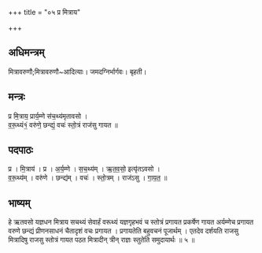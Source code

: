 +++
title = "०५ प्र मित्राय"

+++
## अधिमन्त्रम्
मित्रावरुणौ;मित्रावरुणौ~आदित्याः। जमदग्निर्भार्गवः। बृहती।

## मन्त्रः
प्र मि॒त्राय॒ प्रार्य॒म्णे स॑च॒थ्य॑मृतावसो ।  
व॒रू॒थ्यं१॒॑ वरु॑णे॒ छन्द्यं॒ वचः॑ स्तो॒त्रं राज॑सु गायत ॥

## पदपाठः
प्र । मि॒त्राय॑ । प्र । अ॒र्य॒म्णे । स॒च॒थ्य॑म् । ऋ॒त॒व॒सो॒ इत्यृ॑तऽवसो ।  
व॒रू॒थ्य॑म् । वरु॑णे । छन्द्य॑म् । वचः॑ । स्तो॒त्रम् । राज॑ऽसु । गा॒य॒त॒ ॥

## भाष्यम्
हे ऋतवसो यज्ञधन मित्राय सचथ्यं सेवार्हं वरूथ्यं यज्ञगृहभवं च स्तोत्रं प्रगायत प्रकर्षेण गायत अर्यम्णेच प्रगायत वरुणे छन्द्यं प्रीणनसाधनं चैतादृशं वचः प्रगायत । प्रगायतेति बहुवचनं पूजार्थम् । एतदेव दर्शयति राजसु मित्रादिषु राजसु स्तोत्रं गायत पठत मित्रादीन् त्रीन् राज्ञः स्तुतेति समुदायार्थः ॥ ५ ॥